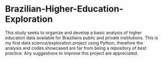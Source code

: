 # Brazilian-Higher-Education-Exploration
This study seeks to organize and develop a basic analysis of higher education data available for Brazilians public and private institutions. This is my first data science/exploration project using Python, therefore the analysis and codes showcased are far from being a repository of best practice. Any suggestions to improve this project are appreciated.
